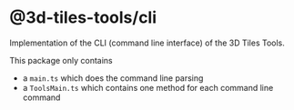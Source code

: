 # @3d-tiles-tools/cli

Implementation of the CLI (command line interface) of the 3D Tiles Tools.

This package only contains 

- a `main.ts` which does the command line parsing
- a `ToolsMain.ts` which contains one method for each command line command
